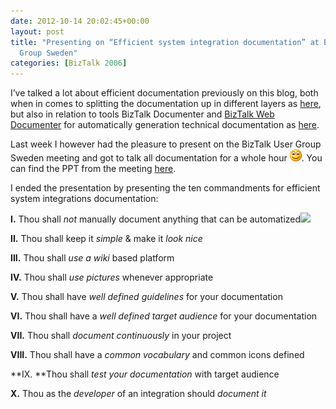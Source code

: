 ```yaml
---
date: 2012-10-14 20:02:45+00:00
layout: post
title: "Presenting on “Efficient system integration documentation” at BizTalk User
  Group Sweden"
categories: [BizTalk 2006]
---
```


I’ve talked a lot about efficient documentation previously on this blog, both when in comes to splitting the documentation up in different layers as [here](http://www.richardhallgren.com/using-biztalk-config-explorer-as-a-new-way-of-documenting-your-biztalk-solutions/), but also in relation to tools BizTalk Documenter and [BizTalk Web Documenter](http://btswebdoc.com/) for automatically generation technical documentation as [here](http://www.richardhallgren.com/reborn-as-biztalk-web-documenter/).

 

Last week I however had the pleasure to present on the BizTalk User Group Sweden meeting and got to talk all documentation for a whole hour ![Smile](/assets/2012/10/wlEmoticon-smile.png). You can find the PPT from the meeting [here](http://biztalkusergroup.se/blogs/info/BUGS%20docs%20-%20Richard%20Hallgren.pptx). 

 

I ended the presentation by presenting the ten commandments for efficient system integrations documentation:

 

**I.** Thou shall _not_ manually document anything that can be automatized![](http://drbristol.files.wordpress.com/2010/10/10-commandments.gif)

 

**II.** Thou shall keep it _simple_ & make it _look nice_

 

**III.** Thou shall _use a wiki_ based platform

 

**IV.** Thou shall _use pictures_ whenever appropriate

 

**V.** Thou shall have _well defined guidelines_ for your documentation

 

**VI.** Thou shall have a _well defined target audience_ for your documentation

 

**VII.** Thou shall _document continuously_ in your project

 

**VIII.** Thou shall have a _common vocabulary_ and common icons defined

 

**IX. **Thou shall _test your documentation_ with target audience

 

**X.** Thou as the _developer_ of an integration should _document it_
